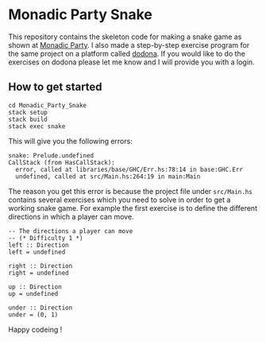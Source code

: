 # Monadic Party Snake

This repository contains the skeleton code for making a snake game as shown at [Monadic Party](https://www.youtube.com/watch?v=6yYchqXbMhA). I also made a step-by-step exercise program for the same project on a platform called [dodona](https://dodona.ugent.be/nl/sign_in/). If you would like to do the exercises on dodona please let me know and I will provide you with a login. 

## How to get started

```
cd Monadic_Party_Snake
stack setup
stack build
stack exec snake
```

This will give you the following errors:

```
snake: Prelude.undefined
CallStack (from HasCallStack):
  error, called at libraries/base/GHC/Err.hs:78:14 in base:GHC.Err
  undefined, called at src/Main.hs:264:19 in main:Main
```

The reason you get this error is because the project file under `src/Main.hs` contains several exercises which you need to solve in order to get a working snake game. For example the first exercise is to define the different directions in which a player can move.

```
-- The directions a player can move
-- (* Difficulty 1 *)
left :: Direction
left = undefined

right :: Direction 
right = undefined

up :: Direction
up = undefined

under :: Direction
under = (0, 1)

```



Happy codeing !
